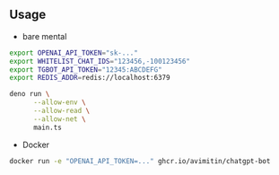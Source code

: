 ## Usage

* bare mental

```bash
export OPENAI_API_TOKEN="sk-..."
export WHITELIST_CHAT_IDS="123456,-100123456"
export TGBOT_API_TOKEN="12345:ABCDEFG"
export REDIS_ADDR=redis://localhost:6379

deno run \
      --allow-env \
      --allow-read \
      --allow-net \
      main.ts
```

* Docker

```bash
docker run -e "OPENAI_API_TOKEN=..." ghcr.io/avimitin/chatgpt-bot
```
